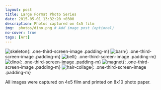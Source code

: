 ```yaml
---
layout: post
title: Large Format Photo Series
date: 2015-05-01 13:32:20 +0300
description: Photos captured on 4x5 film
img:  photos/dino.png # Add image post (optional)
no-cover: true
tags: [Art]
---
```


![skeleton]({{site.baseurl}}/assets/img/photos/skeleton.png){: .one-third-screen-image .padding-m}
![barn]({{site.baseurl}}/assets/img/photos/barn.png){: .one-third-screen-image .padding-m}
![bell]({{site.baseurl}}/assets/img/photos/bell.png){: .one-third-screen-image .padding-m}
![dino]({{site.baseurl}}/assets/img/photos/dino.png){: .one-third-screen-image .padding-m}
![magnet]({{site.baseurl}}/assets/img/photos/magnet.png){: .one-third-screen-image .padding-m}
![hair-collage]({{site.baseurl}}/assets/img/photos/hair-collage-1.png){: .one-third-screen-image .padding-m}

All images were captured on 4x5 film and printed on 8x10 photo paper.